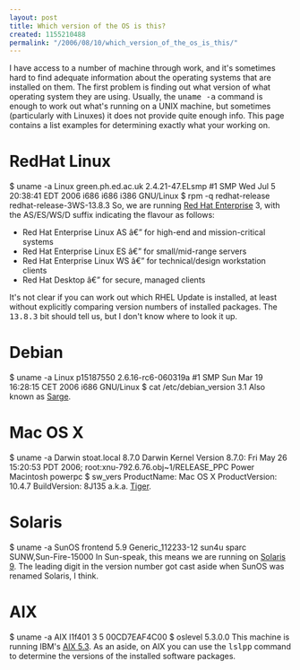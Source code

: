 ```yaml
---
layout: post
title: Which version of the OS is this?
created: 1155210488
permalink: "/2006/08/10/which_version_of_the_os_is_this/"
---
```

I have access to a number of machine through work, and it's sometimes hard to find adequate information about the operating systems that are installed on them.  The first problem is finding out what version of what operating system they are using.  Usually, the <tt>uname -a</tt> command is enough to work out what's running on a UNIX machine, but sometimes (particularly with Linuxes) it does not provide quite enough info.  This page contains a list examples for determining exactly what your working on.
<!--break-->

# RedHat Linux
 $ uname -a
 Linux green.ph.ed.ac.uk 2.4.21-47.ELsmp #1 SMP 
 Wed Jul 5 20:38:41 EDT 2006 i686 i686 i386 GNU/Linux
 $ rpm -q redhat-release
 redhat-release-3WS-13.8.3
So, we are running [Red Hat Enterprise](http://www.redhat.com/rhel/) 3, with the AS/ES/WS/D suffix indicating the flavour as follows:
* Red Hat Enterprise Linux AS â€” for high-end and mission-critical systems
* Red Hat Enterprise Linux ES â€” for small/mid-range servers
* Red Hat Enterprise Linux WS â€” for technical/design workstation clients
* Red Hat Desktop â€” for secure, managed clients

It's not clear if you can work out which RHEL Update is installed, at least without explicitly comparing version numbers of installed packages.  The <tt>13.8.3</tt> bit should tell us, but I don't know where to look it up.

#  Debian
 $ uname -a
 Linux p15187550 2.6.16-rc6-060319a #1 SMP 
 Sun Mar 19 16:28:15 CET 2006 i686 GNU/Linux
 $ cat /etc/debian_version 
 3.1
Also known as [Sarge](http://www.debian.org/releases/sarge/).

#  Mac OS X
 $ uname -a
 Darwin stoat.local 8.7.0 Darwin Kernel Version 8.7.0: 
 Fri May 26 15:20:53 PDT 2006; root:xnu-792.6.76.obj~1/RELEASE_PPC 
 Power Macintosh powerpc
 $ sw_vers 
 ProductName:    Mac OS X
 ProductVersion: 10.4.7
 BuildVersion:   8J135
a.k.a. [Tiger](http://www.apple.com/macosx/tiger/).

# Solaris
 $ uname -a
 SunOS frontend 5.9 Generic_112233-12 sun4u sparc SUNW,Sun-Fire-15000
In Sun-speak, this means we are running on [Solaris 9](http://www.sun.com/software/solaris/9/).  The leading digit in the version number got cast aside when SunOS was renamed Solaris, I think.

#  AIX
 $ uname -a
 AIX l1f401 3 5 00CD7EAF4C00
 $ oslevel
 5.3.0.0
This machine is running IBM's [AIX 5.3](http://www-03.ibm.com/servers/aix/os/53desc.html).  As an aside, on AIX you can use the <tt>lslpp</tt> command to determine the versions of the installed software packages.
